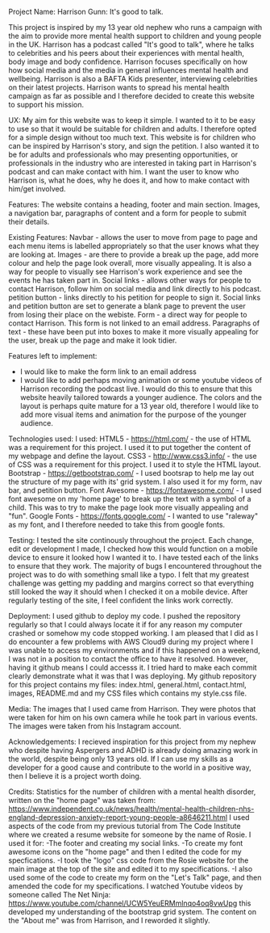 Project Name: Harrison Gunn: It's good to talk.

This project is inspired by my 13 year old nephew who runs a campaign with the aim to provide more mental health support to children and young people in the UK. Harrison has a podcast called
"It's good to talk", where he talks to celebrities and his peers about their experiences with mental health, body image and body confidence. Harrison focuses specifically on how how social media and the media
in general influences mental health and wellbeing. Harrison is also a BAFTA Kids presenter, interviewing celebrities on their latest projects. Harrison wants to spread his mental health campaign as far as possible
and I therefore decided to create this website to support his mission.

UX:
My aim for this website was to keep it simple. I wanted to it to be easy to use so that it would be suitable for children and adults. I therefore opted for a simple design without too much text.
This website is for children who can be inspired by Harrison's story, and sign the petition. I also wanted it to be for adults and professionals who may presenting opportunities, or professionals in 
the industry who are interested in taking part in Harrison's podcast and can make contact with him. I want the user to know who Harrison is, what he does, why he does it, and how to make contact with him/get involved.

Features:
The website contains a heading, footer and main section. Images, a navigation bar, paragraphs of content and a form for people to submit their details.

Existing Features:
Navbar - allows the user to move from page to page and each menu items is labelled appropriately so that the user knows what they are looking at.
Images - are there to provide a break up the page, add more colour and help the page look overall, more visually appealing. It is also a way for people to visually see Harrison's work experience and see the
events he has taken part in.
Social links - allows other ways for people to contact Harrison, follow him on social media and link directly to his podcast.
petition button - links directly to his petition for people to sign it. Social links and petition button are set to generate a blank page to prevent the user from losing their place on the webiste.
Form - a direct way for people to contact Harrison. This form is not linked to an email address.
Paragraphs of text - these have been put into boxes to make it more visually appealing for the user, break up the page and make it look tidier.

Features left to implement:
- I would like to make the form link to an email address
- I would like to add perhaps moving animation or some youtube videos of Harrison recording the podcast live. I would do this to ensure that this website heavily tailored towards a
younger audience. The colors and the layout is perhaps quite mature for a 13 year old, therefore I would like to add more visual items and animation for the purpose of the younger audience.

Technologies used:
I used:
HTML5 - https://html.com/ - the use of HTML was a requirement for this project. I used it to put together the content of my webpage and define the layout.
CSS3 - http://www.css3.info/ - the use of CSS was a requirement for this project. I used it to style the HTML layout.
Bootstrap - https://getbootstrap.com/ - I used bootsrap to help me lay out the structure of my page with its' grid system. I also used it for my form, nav bar, and petition button.
Font Awesome - https://fontawesome.com/ - I used font awesome on my 'home page' to break up the text with a symbol of a child. This was to try to make the page look more visually appealing and "fun".
Google Fonts - https://fonts.google.com/ - I wanted to use "raleway" as my font, and I therefore needed to take this from google fonts.

Testing:
I tested the site continously throughout the project. Each change, edit or development I made, I checked how this would function on a mobile device to ensure it looked how I wanted it to. I have tested each of the links to ensure
that they work. 
The majority of bugs I encountered throughout the project was to do with something small like a typo. I felt that my greatest challenge was getting my padding and margins correct so that everything
still looked the way it should when I checked it on a mobile device.
After regularly testing of the site, I feel confident the links work correctly.

Deployment:
I used github to deploy my code. I pushed the repository regularly so that I could always locate it if for any reason my computer crashed or somehow my code stopped working.
I am pleased that I did as I do encounter a few problems with AWS Cloud9 during my project where I was unable to access my environments and if this happened on a weekend,
I was not in a position to contact the office to have it resolved. However, having it github means I could accesss it. I tried hard to make each commit clearly demonstrate what it was that I was deploying. 
My github repository for this project contains my files: index.html, general.html, contact.html, images, README.md and my CSS files which contains my style.css file.

Media:
The images that I used came from Harrison. They were photos that were taken for him on his own camera while he took part in various events. The images were taken from his Instagram account.

Acknowledgements:
I recieved inspiration for this project from my nephew who despite having Aspergers and ADHD is already doing amazing work in the world, despite being only 13 years old. If I can use my skills as a developer
for a good cause and contribute to the world in a positive way, then I believe it is a project worth doing.

Credits:
Statistics for the number of children with a mental health disorder, written on the "home page" was taken from: https://www.independent.co.uk/news/health/mental-health-children-nhs-england-depression-anxiety-report-young-people-a8646211.html
I used aspects of the code from my previous tutorial from The Code Institute where we created a resume website for someone by the name of Rosie. I used it for:
-The footer and creating my social links. 
-To create my font awesome icons on the "home page" and then I edited the code for my specfications.
-I took the "logo" css code from the Rosie website for the main image at the top of the site and edited it to my specifications.
-I also used some of the code to create my form on the "Let's Talk" page, and then amended the code for my specifications.
I watched Youtube videos by someone called The Net Ninja: https://www.youtube.com/channel/UCW5YeuERMmlnqo4oq8vwUpg this developed my understanding of the bootstrap grid system.
The content on the "About me" was from Harrison, and I reworded it slightly. 













